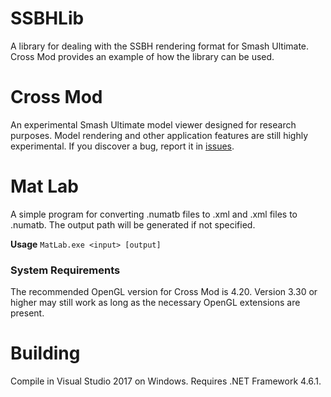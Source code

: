 # SSBHLib
A library for dealing with the SSBH rendering format for Smash Ultimate. Cross Mod provides an
example of how the library can be used.

# Cross Mod
An experimental Smash Ultimate model viewer designed for research purposes. Model rendering and
other application features are still highly experimental. If you discover a bug, report it in
[issues](https://github.com/Ploaj/CrossMod/issues).

# Mat Lab
A simple program for converting .numatb files to .xml and .xml files to .numatb. The output path will be generated if not specified.  

**Usage**
`MatLab.exe <input> [output]`  

### System Requirements
The recommended OpenGL
version for Cross Mod is 4.20. Version 3.30 or higher may still work as long as the necessary OpenGL extensions are present.

# Building
Compile in Visual Studio 2017 on Windows. Requires .NET Framework 4.6.1.
